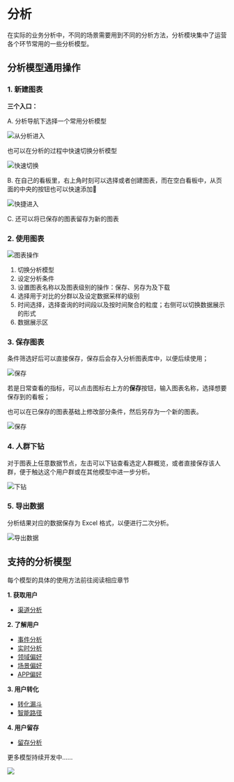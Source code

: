 # 分析

在实际的业务分析中，不同的场景需要用到不同的分析方法，分析模块集中了运营各个环节常用的一些分析模型。

## 分析模型通用操作

### 1. 新建图表

**三个入口：**

A. 分析导航下选择一个常用分析模型

![从分析进入](https://imguserradar.analysys.cn/fangzhou/img/2018/08/201808092215060331.png)

也可以在分析的过程中快速切换分析模型

![快速切换](https://imguserradar.analysys.cn/fangzhou/img/2018/08/201808092218121388.jpg)

B. 在自己的看板里，右上角时刻可以选择或者创建图表，而在空白看板中，从页面的中央的按钮也可以快速添加

![快捷进入](https://imguserradar.analysys.cn/fangzhou/img/2018/08/201808092223137517.jpg)

C. 还可以将已保存的图表留存为新的图表

### 2. 使用图表

![图表操作](https://imguserradar.analysys.cn/fangzhou/img/2018/08/201808092254029967.jpg)

1. 切换分析模型
2. 设定分析条件
3. 设置图表名称以及图表级别的操作：保存、另存为及下载
4. 选择用于对比的分群以及设定数据采样的级别
5. 时间选择，选择查询的时间段以及按时间聚合的粒度；右侧可以切换数据展示的形式
6. 数据展示区

### 3. 保存图表

条件筛选好后可以直接保存，保存后会存入分析图表库中，以便后续使用；

![保存](https://imguserradar.analysys.cn/fangzhou/img/2018/08/201808092147459839.png)

若是日常查看的指标，可以点击图标右上方的**保存**按钮，输入图表名称，选择想要保存到的看板；

也可以在已保存的图表基础上修改部分条件，然后另存为一个新的图表。

![保存](https://imguserradar.analysys.cn/fangzhou/img/2018/08/201808092259093950.gif)

### 4. 人群下钻

对于图表上任意数据节点，左击可以下钻查看选定人群概览，或者直接保存该人群，便于触达这个用户群或在其他模型中进一步分析。

![下钻](https://imguserradar.analysys.cn/fangzhou/img/2018/08/201808092157021064.gif)

### 5. 导出数据

分析结果对应的数据保存为 Excel 格式，以便进行二次分析。

![导出数据](https://imguserradar.analysys.cn/fangzhou/img/2018/08/201808092158458590.png)

## 支持的分析模型

每个模型的具体的使用方法前往阅读相应章节

**1. 获取用户**

* [渠道分析](./analytics-channel.md)

**2. 了解用户**

* [事件分析](./analytics-event.md)
* [实时分析](./analytics-realtime)
* [领域偏好](./analytics-categorypreference.md)
* [场景偏好](./analytics-usagepreference.md)
* [APP偏好](./analytics-apppreference.md)

**3. 用户转化**

* [转化漏斗](./analytics-funnel.md)
* [智能路径](./analytics-pathfinder.md)

**4. 用户留存**

* [留存分析](./analytics-retention.md)

更多模型持续开发中……

[![ ](https://imguserradar.analysys.cn/fangzhou/img/2019/01/201901151711159657.jpeg)](https://ark.analysys.cn/view/sign/signup.html?campaign_id=2111486795&utm_campaign=%E6%96%87%E6%A1%A3%E6%B3%A8%E5%86%8C&utm_medium=%E8%87%AA%E5%AA%92%E4%BD%93&utm_source=%E6%96%87%E6%A1%A3&utm_content=&utm_term=)